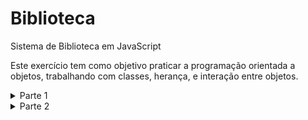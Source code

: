 <h1>Biblioteca</h1>
Sistema de Biblioteca em JavaScript

<p>Este exercício tem como objetivo praticar a programação orientada a objetos, trabalhando com classes, herança, e interação entre objetos.</p>

<details>
  <summary>Parte 1</summary>
  <p>
    Crie uma classe base chamada EntidadeBibliografica com os seguintes atributos:
    <ul>
      <li>titulo</li>
      <li>autor</li>
      <li>anoPublicacao</li>
      <li>codigo</li>
      <li>emprestado: booleano</li>
      <li>usuarioEmprestimo: Referência ao usuário que pegou emprestado (pode ser null se não estiver emprestado)</li>
    </ul>
    Crie duas subclasses de EntidadeBibliografica: Livro e Revista. A classe Livro deve ter um atributo adicional chamado genero.
    Implemente os métodos emprestar e devolver na classe EntidadeBibliografica. O método emprestar deve atribuir o usuário que está pegando emprestado e definir emprestado como true. O método devolver deve resetar o status de empréstimo e desatribuir o usuário.
    Crie uma classe Usuario com os seguintes atributos:
    <ul>
      <li>nome</li>
      <li>registroAcademico</li>
      <li>dataNascimento (no formato "YYYY-MM-DD") ex. (1995-12-25)</li>
    </ul>
  </p>
</details>
<details>
    <summary>Parte 2</summary>
  <p>Crie uma classe Biblioteca com os seguintes atributos:</p>
  <ul>
    <li>acervo: array para armazenar as entidades bibliográficas</li>
    <li>usuarios: array para armazenar os usuários</li>
  </ul>
  <p>Implemente os seguintes métodos na classe Biblioteca:</p>
  <ul>
    <li>adicionarItem(item): Adiciona uma entidade bibliográfica ao acervo.</li>
    <li>listarAcervo(): Exibe o acervo da biblioteca.</li>
    <li>adicionarUsuario(usuario): Adiciona um usuário à biblioteca.</li>
    <li>emprestarItem(codigo, registroAcademico): Empréstimo de um item para um usuário.</li>
    <li>devolverItem(codigo): Devolução de um item ao acervo.</li>
  </ul>
</details>
